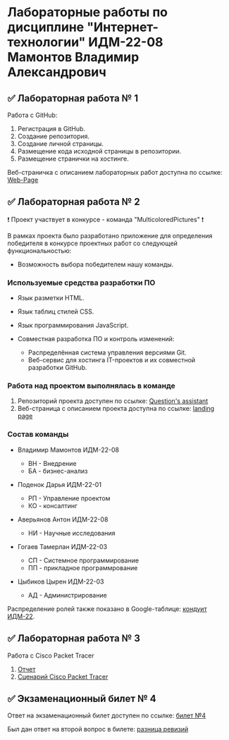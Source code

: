 # Лабораторные работы по дисциплине "Интернет-технологии" ИДМ-22-08 Мамонтов Владимир Александрович

## ✅ Лабораторная работа № 1

Работа с GitHub:

1. Регистрация в GitHub.
2. Создание репозитория.
3. Создание личной страницы.
4. Размещение кода исходной страницы в репозитории.
5. Размещение странички на хостинге.

Веб-страничка с описанием лабораторных работ доступна по ссылке: [Web-Page](https://vovaloda.github.io/internet-technology-labs/)

## ✅ Лабораторная работа № 2

❗ Проект участвует в конкурсе - команда "MulticoloredPictures" ❗

В рамках проекта было разработано приложение для определения победителя в конкурсе проектных работ со следующей функциональностью:
   * Возможность выбора победителем нашу команды. 
   
### Используемые средства разработки ПО
* Язык разметки HTML.
* Язык таблиц стилей CSS.
* Язык программирования JavaScript.

* Совместная разработка ПО и контроль изменений:
   + Распределённая система управления версиями Git.
   + Веб-сервис для хостинга IT-проектов и их совместной разработки GitHub.
   
### Работа над проектом выполнялась в команде
1. Репозиторий проекта доступен по ссылке: [Question's assistant](https://github.com/Tsyreniao/IT_MulticoloredPictures)
2. Веб-страница с описанием проекта доступна по ссылке: [landing page](https://tsyreniao.github.io/IT_MulticoloredPictures/)

### Состав команды

* Владимир Мамонтов ИДМ-22-08
  + ВН - Внедрение
  + БА - бизнес-анализ

* Поденок Дарья ИДМ-22-01
  + РП - Управление проектом
  + КО - консалтинг

* Аверьянов Антон ИДМ-22-08
  + НИ - Научные исследования

* Гогаев Тамерлан ИДМ-22-03
  + СП - Системное программирование
  + ПП - прикладное программрование

* Цыбиков Цырен ИДМ-22-03
  + АД - Администрирование

Распределение ролей также показано в Google-таблице: [кондуит ИДМ-22](https://docs.google.com/spreadsheets/d/1ypxgDUpNsaAK5PH90dTfGKdtDnWaeEDWfupEbDokN6A/edit#gid=1891559469).
   
## ✅ Лабораторная работа № 3
Работа с Cisco Packet Tracer
1. [Отчет](https://github.com/Vovaloda/internet-technology-labs/blob/main/src/otchet.pdf)
2. [Сценарий Cisco Packet Tracer](https://github.com/Vovaloda/internet-technology-labs/blob/main/src/Lab3.pka)

## ✅ Экзаменационный билет № 4

Ответ на экзаменационный билет доступен по ссылке:
[билет №4](https://github.com/stankin/inet-2022/wiki/exam04)

Был дан ответ на второй вопрос в билете: [разница ревизий](https://github.com/stankin/inet-2022/wiki/exam04/_compare/b18f1ba2d96e309afe7f6b4392bad7ed9916c87b...6d7d471b25dfe808696527c372717279e4d6264a)
